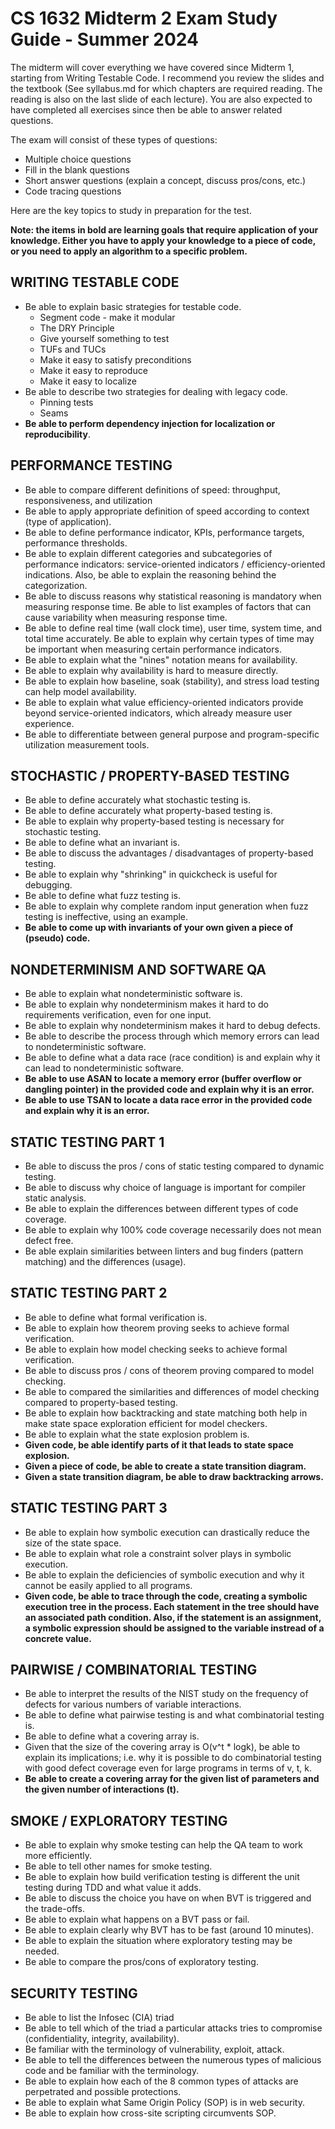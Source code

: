 # CS 1632 Midterm 2 Exam Study Guide - Summer 2024

The midterm will cover everything we have covered since Midterm 1, starting
from Writing Testable Code.  I recommend you review the slides and the
textbook (See syllabus.md for which chapters are required reading.  The reading
is also on the last slide of each lecture).  You are also expected to have
completed all exercises since then be able to answer related questions.

The exam will consist of these types of questions:
  * Multiple choice questions
  * Fill in the blank questions
  * Short answer questions (explain a concept, discuss pros/cons, etc.)
  * Code tracing questions

Here are the key topics to study in preparation for the test.

**Note: the items in bold are learning goals that require application of your
knowledge.  Either you have to apply your knowledge to a piece of code, or you
need to apply an algorithm to a specific problem.**

## WRITING TESTABLE CODE
* Be able to explain basic strategies for testable code.
  * Segment code - make it modular
  * The DRY Principle
  * Give yourself something to test
  * TUFs and TUCs
  * Make it easy to satisfy preconditions
  * Make it easy to reproduce
  * Make it easy to localize
* Be able to describe two strategies for dealing with legacy code.
  * Pinning tests
  * Seams
* **Be able to perform dependency injection for localization or reproducibility**.

## PERFORMANCE TESTING
* Be able to compare different definitions of speed: throughput,
  responsiveness, and utilization
* Be able to apply appropriate definition of speed according to context (type
  of application).
* Be able to define performance indicator, KPIs, performance targets,
  performance thresholds.
* Be able to explain different categories and subcategories of performance
  indicators: service-oriented indicators / efficiency-oriented indications.
Also, be able to explain the reasoning behind the categorization.
* Be able to discuss reasons why statistical reasoning is mandatory when
  measuring response time.  Be able to list examples of factors that can cause
variability when measuring response time.
* Be able to define real time (wall clock time), user time, system time, and
  total time accurately.  Be able to explain why certain types of time may be
important when measuring certain performance indicators.
* Be able to explain what the "nines" notation means for availability.
* Be able to explain why availability is hard to measure directly.
* Be able to explain how baseline, soak (stability), and stress load testing
  can help model availability.
* Be able to explain what value efficiency-oriented indicators provide beyond
  service-oriented indicators, which already measure user experience.
* Be able to differentiate between general purpose and program-specific
  utilization measurement tools.

## STOCHASTIC / PROPERTY-BASED TESTING
* Be able to define accurately what stochastic testing is.
* Be able to define accurately what property-based testing is.
* Be able to explain why property-based testing is necessary for stochastic
  testing.
* Be able to define what an invariant is.
* Be able to discuss the advantages / disadvantages of property-based testing.
* Be able to explain why "shrinking" in quickcheck is useful for debugging.
* Be able to define what fuzz testing is.
* Be able to explain why complete random input generation when fuzz testing is
  ineffective, using an example.
* **Be able to come up with invariants of your own given a piece of (pseudo)
  code.**

## NONDETERMINISM AND SOFTWARE QA
* Be able to explain what nondeterministic software is.
* Be able to explain why nondeterminism makes it hard to do requirements
  verification, even for one input.
* Be able to explain why nondeterminism makes it hard to debug defects.
* Be able to describe the process through which memory errors can lead to
  nondeterministic software.
* Be able to define what a data race (race condition) is and explain why it
  can lead to nondeterministic software.
* **Be able to use ASAN to locate a memory error (buffer overflow or
  dangling pointer) in the provided code and explain why it is an error.**
* **Be able to use TSAN to locate a data race error in the provided code and
  explain why it is an error.**

## STATIC TESTING PART 1
* Be able to discuss the pros / cons of static testing compared to dynamic
  testing.
* Be able to discuss why choice of language is important for compiler static analysis.
* Be able to explain the differences between different types of code coverage.
* Be able to explain why 100% code coverage necessarily does not mean defect
  free.
* Be able explain similarities between linters and bug finders (pattern
  matching) and the differences (usage).

## STATIC TESTING PART 2
* Be able to define what formal verification is.
* Be able to explain how theorem proving seeks to achieve formal verification.
* Be able to explain how model checking seeks to achieve formal verification.
* Be able to discuss pros / cons of theorem proving compared to model checking.
* Be able to compared the similarities and differences of model checking
  compared to property-based testing.
* Be able to explain how backtracking and state matching both help in make
  state space exploration efficient for model checkers.
* Be able to explain what the state explosion problem is.
* **Given code, be able identify parts of it that leads to state space explosion.**
* **Given a piece of code, be able to create a state transition diagram.**
* **Given a state transition diagram, be able to draw backtracking arrows.**

## STATIC TESTING PART 3
* Be able to explain how symbolic execution can drastically reduce the size of
  the state space.
* Be able to explain what role a constraint solver plays in symbolic execution.
* Be able to explain the deficiencies of symbolic execution and why it cannot be easily applied to all programs.
* **Given code, be able to trace through the code, creating a symbolic
execution tree in the process.  Each statement in the tree should have an
associated path condition.  Also, if the statement is an assignment, a symbolic
expression should be assigned to the variable instread of a concrete value.**

## PAIRWISE / COMBINATORIAL TESTING
* Be able to interpret the results of the NIST study on the frequency of
  defects for various numbers of variable interactions.
* Be able to define what pairwise testing is and what combinatorial testing is.
* Be able to define what a covering array is.
* Given that the size of the covering array is O(v^t * logk), be able to
  explain its implications; i.e. why it is possible to do combinatorial testing
with good defect coverage even for large programs in terms of v, t, k.
* **Be able to create a covering array for the given list of parameters and the
  given number of interactions (t).**

## SMOKE / EXPLORATORY TESTING
* Be able to explain why smoke testing can help the QA team to work more efficiently.
* Be able to tell other names for smoke testing.
* Be able to explain how build verification testing is different the unit
  testing during TDD and what value it adds.
* Be able to discuss the choice you have on when BVT is triggered and the trade-offs.
* Be able to explain what happens on a BVT pass or fail.
* Be able to explain clearly why BVT has to be fast (around 10 minutes).
* Be able to explain the situation where exploratory testing may be needed.
* Be able to compare the pros/cons of exploratory testing.

## SECURITY TESTING
* Be able to list the Infosec (CIA) triad
* Be able to tell which of the triad a particular attacks
  tries to compromise (confidentiality, integrity, availability).
* Be familiar with the terminology of vulnerability, exploit, attack.
* Be able to tell the differences between the numerous types of malicious code
  and be familiar with the terminology.
* Be able to explain how each of the 8 common types of attacks are perpetrated
  and possible protections.
* Be able to explain what Same Origin Policy (SOP) is in web security.
* Be able to explain how cross-site scripting circumvents SOP.
